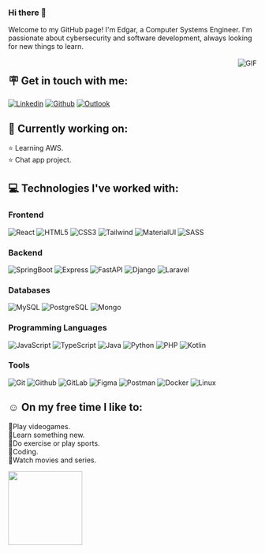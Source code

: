 ### Hi there 👋
Welcome to my GitHub page! I'm Edgar, a Computer Systems Engineer. I'm passionate about cybersecurity and software development, always looking for new things to learn.
<br/><br/><img align="right" alt="GIF" src="https://i.pinimg.com/originals/e4/26/70/e426702edf874b181aced1e2fa5c6cde.gif" />
## 🪧 Get in touch with me:
[![Linkedin](https://img.shields.io/badge/-LinkedIn-blue?style=flat&logo=Linkedin&logoColor=white)](https://www.linkedin.com/in/edgar-mm)
[![Github](https://img.shields.io/badge/-Github-000?style=flat&logo=Github&logoColor=white)](https://github.com/DanielMMITM/)
[![Outlook](https://img.shields.io/badge/Outlook-blue?style=flat&logo=microsoftoutlook&logoColor=white)](mailto:edanielm21@hotmail.com)


## 🌟 Currently working on:
⭐ Learning AWS.<br/>
⭐ Chat app project.<br/>


## 💻 Technologies I've worked with:

### Frontend
![React](https://img.shields.io/badge/-React-000000?style=flat&logo=react&logoColor=#61DAFB)
![HTML5](https://img.shields.io/badge/-HTML-000000?style=flat&logo=html5)
![CSS3](https://img.shields.io/badge/-CSS-000000?style=flat&logo=css3&logoColor=blue)
![Tailwind](https://img.shields.io/badge/-Tailwind-000000?style=flat&logo=tailwindcss&logoColor=#06B6D4)
![MaterialUI](https://img.shields.io/badge/-MaterialUI-000000?style=flat&logo=mui&logoColor=#007FFF)
![SASS](https://img.shields.io/badge/-Sass-000000?style=flat&logo=sass&logoColor=#CC6699)


### Backend
![SpringBoot](https://img.shields.io/badge/-SpringBoot-000000?style=flat&logo=springboot&logoColor=##6DB33F)
![Express](https://img.shields.io/badge/-Express-000000?style=flat&logo=express)
![FastAPI](https://img.shields.io/badge/-FastAPI-000000?style=flat&logo=fastapi&logoColor=#009688)
![Django](https://img.shields.io/badge/-Django-000000?style=flat&logo=django&logoColor=darkgreen)
![Laravel](https://img.shields.io/badge/-Laravel-000000?style=flat&logo=laravel&logoColor=#FF2D20)


### Databases
![MySQL](https://img.shields.io/badge/-MySQL-000000?style=flat&logo=mysql)
![PostgreSQL](https://img.shields.io/badge/-PostgreSQL-000000?style=flat&logo=postgresql)
![Mongo](https://img.shields.io/badge/-MongoDB-000000?style=flat&logo=mongodb&logoColor=#47A248)


### Programming Languages
![JavaScript](https://img.shields.io/badge/-JavaScript-000000?style=flat&logo=javascript)
![TypeScript](https://img.shields.io/badge/-TypeScript-000000?style=flat&logo=typescript)
![Java](https://img.shields.io/badge/-Java-000000?style=flat&logo=java)
![Python](https://img.shields.io/badge/-Python-000000?style=flat&logo=python&logoColor=#3776AB)
![PHP](https://img.shields.io/badge/-PHP-000000?style=flat&logo=php&logoColor=#777BB4)
![Kotlin](https://img.shields.io/badge/-Kotlin-000000?style=flat&logo=kotlin&logoColor=green)


### Tools
![Git](https://img.shields.io/badge/-Git-000000?style=flat&logo=git)
![Github](https://img.shields.io/badge/-GitHub-000000?style=flat&logo=github)
![GitLab](https://img.shields.io/badge/-GitLab-000000?style=flat&logo=gitlab)
![Figma](https://img.shields.io/badge/-Figma-000000?style=flat&logo=figma)
![Postman](https://img.shields.io/badge/-Postman-000000?style=flat&logo=postman)
![Docker](https://img.shields.io/badge/-Docker-000000?style=flat&logo=docker)
![Linux](https://img.shields.io/badge/-Linux-000000?style=flat&logo=linux&logoColor=#FCC624)


## ☺️ On my free time I like to:
💠Play videogames.<br/>
💠Learn something new.<br/>
💠Do exercise or play sports.<br/>
💠Coding.<br/>
💠Watch movies and series.

<img src='https://github.com/Rishit-dagli/Rishit-dagli/blob/master/images/octocat-anime.gif' width='150"'>
